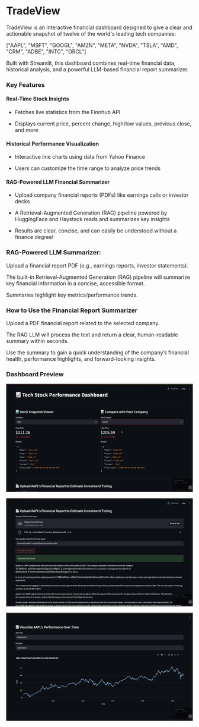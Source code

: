 # TradeView 

TradeView is an interactive financial dashboard designed to give a clear and actionable snapshot of twelve of the world's leading tech companies:

["AAPL", "MSFT", "GOOGL", "AMZN", "META", "NVDA", "TSLA", "AMD", "CRM", "ADBE", "INTC", "ORCL"]

Built with Streamlit, this dashboard combines real-time financial data, historical analysis, and a powerful LLM-based financial report summarizer.

### Key Features

#### Real-Time Stock Insights

- Fetches live statistics from the Finnhub API

- Displays current price, percent change, high/low values, previous close, and more

#### Historical Performance Visualization

- Interactive line charts using data from Yahoo Finance

- Users can customize the time range to analyze price trends

#### RAG-Powered LLM Financial Summarizer

- Upload company financial reports (PDFs) like earnings calls or investor decks

- A Retrieval-Augmented Generation (RAG) pipeline powered by HuggingFace and Haystack reads and summarizes key insights

- Results are clear, concise, and can easily be understood without a finance degree!
  

### RAG-Powered LLM Summarizer:

Upload a financial report PDF (e.g., earnings reports, investor statements).

The built-in Retrieval-Augmented Generation (RAG) pipeline will summarize key financial information in a concise, accessible format.

Summaries highlight key metrics/performance trends.

### How to Use the Financial Report Summarizer

Upload a PDF financial report related to the selected company.

The RAG LLM will process the text and return a clear, human-readable summary within seconds.

Use the summary to gain a quick understanding of the company’s financial health, performance highlights, and forward-looking insights.

### Dashboard Preview

![Dashboard Screenshot](ss1.png)

![Dashboard Screenshot](ss2.png)

![Dashboard Screenshot](ss3.png)
